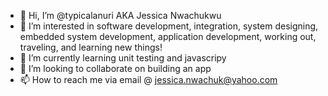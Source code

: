 - 👋 Hi, I’m @typicalanuri AKA Jessica Nwachukwu
- 👀 I’m interested in software development, integration, system designing, embedded system development, application development, working out, traveling, and learning new things!
- 🌱 I’m currently learning unit testing and javascripy
- 💞️ I’m looking to collaborate on building an app
- 📫 How to reach me via email @ jessica.nwachuk@yahoo.com

<!---
typicalanuri/typicalanuri is a ✨ special ✨ repository because its `README.md` (this file) appears on your GitHub profile.
You can click the Preview link to take a look at your changes.
--->
